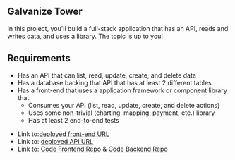 ## Galvanize Tower

In this project, you'll build a full-stack application that has an API, reads and writes data, and uses a library. The topic is up to you!

## Requirements

* Has an API that can list, read, update, create, and delete data
* Has a database backing that API that has at least 2 different tables
* Has a front-end that uses a application framework or component library that:
    * Consumes your API (list, read, update, create, and delete actions)
    * Uses some non-trivial (charting, mapping, payment, etc.) library
    * Has at least 2 end-to-end tests

- Link to:[deployed front-end URL](https://tracktivism.herokuapp.com/)
- Link to: [deployed API URL](https://tracktivism-data.herokuapp.com/)
- Link to: [Code Frontend Repo](https://github.com/sarahevelynn/tracktivism-frontend) & [Code Backend Repo](https://github.com/sarahevelynn/tracktivism-backend)
